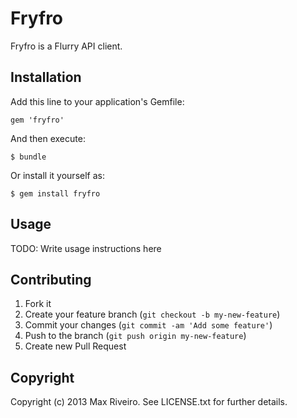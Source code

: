 # Fryfro

Fryfro is a Flurry API client.

## Installation

Add this line to your application's Gemfile:

    gem 'fryfro'

And then execute:

    $ bundle

Or install it yourself as:

    $ gem install fryfro

## Usage

TODO: Write usage instructions here

## Contributing

1. Fork it
2. Create your feature branch (`git checkout -b my-new-feature`)
3. Commit your changes (`git commit -am 'Add some feature'`)
4. Push to the branch (`git push origin my-new-feature`)
5. Create new Pull Request

## Copyright

Copyright (c) 2013 Max Riveiro. See LICENSE.txt for further details.
